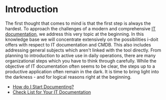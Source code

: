 # Introduction

The first thought that comes to mind is that the first step is always the hardest. To approach the challenges of a modern and comprehensive [IT documentation](../glossary.md), we address this very topic at the beginning. In this knowledge base we will concentrate extensively on the possibilities i-doit offers with respect to IT documentation and CMDB. This also includes addressing general subjects which aren't linked with the tool directly. From planning to introduction to active use in daily operations, there are many organizational steps which you have to think through carefully. While the objective of IT documentation often seems to be clear, the steps up to a productive application often remain in the dark. It is time to bring light into the darkness - and for logical reasons right at the beginning.

*   [How do I Start Documenting?](how-do-i-start-documenting.md)
*   [Check List for Your IT Documentation](check-list-for-your-it-documentation.md)